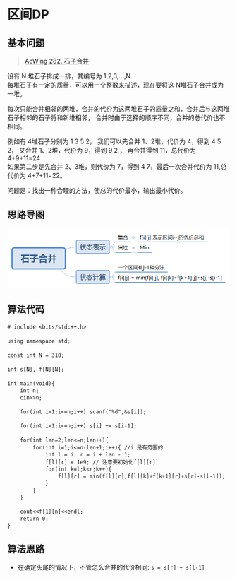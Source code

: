 # 区间DP

## 基本问题
> [AcWing 282. 石子合并](https://www.acwing.com/problem/content/284/)

设有 N 堆石子排成一排，其编号为 1,2,3,…,N  
每堆石子有一定的质量，可以用一个整数来描述，现在要将这 N堆石子合并成为一堆。

每次只能合并相邻的两堆，合并的代价为这两堆石子的质量之和，合并后与这两堆石子相邻的石子将和新堆相邻，
合并时由于选择的顺序不同，合并的总代价也不相同。  

例如有 4堆石子分别为 1 3 5 2， 我们可以先合并 1、2堆，代价为 4，得到 4 5 2， 又合并 1、2堆，代价为 9，得到 9 2 ，
再合并得到 11，总代价为 4+9+11=24  
如果第二步是先合并 2、3堆，则代价为 7，得到 4 7，最后一次合并代价为 11,总代价为 4+7+11=22。

问题是：找出一种合理的方法，使总的代价最小，输出最小代价。

## 思路导图
![石子合并](image/石子合并.png)

## 算法代码
```
# include <bits/stdc++.h>

using namespace std;

const int N = 310;

int s[N], f[N][N];

int main(void){
    int n;
    cin>>n;
    
    for(int i=1;i<=n;i++) scanf("%d",&s[i]);
    
    for(int i=1;i<=n;i++) s[i] += s[i-1];
    
    for(int len=2;len<=n;len++){
        for(int i=1;i<=n-len+1;i++){ //i 是有范围的
            int l = i, r = i + len - 1;
            f[l][r] = 1e9; // 注意要初始化f[l][r]
            for(int k=l;k<r;k++){
                f[l][r] = min(f[l][r],f[l][k]+f[k+1][r]+s[r]-s[l-1]);
            }
        }
    }
    
    cout<<f[1][n]<<endl;
    return 0;
}
```

## 算法思路
* 在确定头尾的情况下，不管怎么合并的代价相同: `s = s[r] + s[l-1]`





